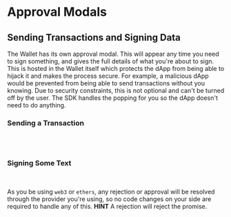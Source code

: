 # Approval Modals

## Sending Transactions and Signing Data

The Wallet has its own approval modal. This will appear any time you need to sign something, and gives the full details of what you're about to sign. This is hosted in the Wallet itself which protects the dApp from being able to hijack it and makes the process secure. For example, a malicious dApp would be prevented from being able to send transactions without you knowing. Due to security constraints, this is not optional and can't be turned off by the user. The SDK handles the popping for you so the dApp doesn't need to do anything.

### Sending a Transaction

<br/>
<img :src="$withBase('/sign-transaction.jpg')" >
<br/>
<br/>
<img :src="$withBase('/sign-contract.jpg')" >

### Signing Some Text

<br/>
<img :src="$withBase('/sign-text.jpg')" >

As you be using `web3` or `ethers`, any rejection or approval will be resolved through the provider you're using, so no code changes on your side are required to handle any of this.
**HINT** A rejection will reject the promise.
